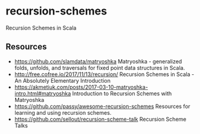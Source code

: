 # recursion-schemes
Recursion Schemes in Scala

## Resources
- https://github.com/slamdata/matryoshka Matryoshka - generalized folds, unfolds, and traversals for fixed point data structures in Scala.
- http://free.cofree.io/2017/11/13/recursion/ Recursion Schemes in Scala - An Absolutely Elementary Introduction
- https://akmetiuk.com/posts/2017-03-10-matryoshka-intro.html#matryoshka Introduction to Recursion Schemes with Matryoshka
- https://github.com/passy/awesome-recursion-schemes Resources for learning and using recursion schemes.
- https://github.com/sellout/recursion-scheme-talk Recursion Scheme Talks
